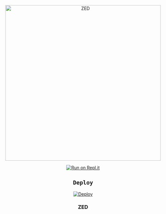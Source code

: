 <div align="center">
<img src="https://www.linkpicture.com/q/IMG-20211212-WA0177.jpg" alt="ZED" width="500" />

  
[![Run on Repl.it](https://repl.it/badge/github/quiec/whatsAlfa)](https://replit.com/@spyro-ser-ofc/SPYRO-SIR-Qr-code-1)


## `Deploy`
[![Deploy](https://www.herokucdn.com/deploy/button.svg)](https://heroku.com/deploy?template=https://github.com/amal-dx/bot)
<h3 align="center">ZED</h3>
